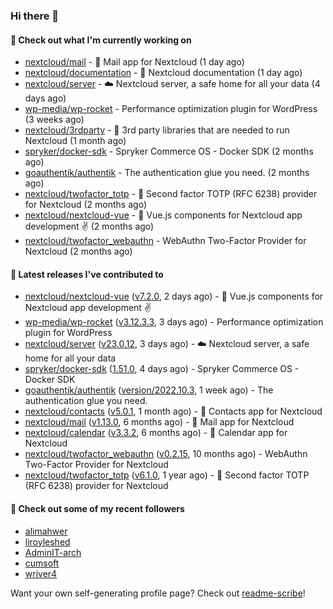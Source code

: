 ### Hi there 👋

#### 👷 Check out what I'm currently working on

- [nextcloud/mail](https://github.com/nextcloud/mail) - 💌 Mail app for Nextcloud (1 day ago)
- [nextcloud/documentation](https://github.com/nextcloud/documentation) - 📘 Nextcloud documentation (1 day ago)
- [nextcloud/server](https://github.com/nextcloud/server) - ☁️ Nextcloud server, a safe home for all your data (4 days ago)
- [wp-media/wp-rocket](https://github.com/wp-media/wp-rocket) - Performance optimization plugin for WordPress (3 weeks ago)
- [nextcloud/3rdparty](https://github.com/nextcloud/3rdparty) - :battery: 3rd party libraries that are needed to run Nextcloud (1 month ago)
- [spryker/docker-sdk](https://github.com/spryker/docker-sdk) - Spryker Commerce OS - Docker SDK (2 months ago)
- [goauthentik/authentik](https://github.com/goauthentik/authentik) - The authentication glue you need. (2 months ago)
- [nextcloud/twofactor_totp](https://github.com/nextcloud/twofactor_totp) - 🔑 Second factor TOTP (RFC 6238) provider for Nextcloud (2 months ago)
- [nextcloud/nextcloud-vue](https://github.com/nextcloud/nextcloud-vue) - 🍱 Vue.js components for Nextcloud app development  ✌ (2 months ago)
- [nextcloud/twofactor_webauthn](https://github.com/nextcloud/twofactor_webauthn) - WebAuthn Two-Factor Provider for Nextcloud (2 months ago)

#### 🔭 Latest releases I've contributed to

- [nextcloud/nextcloud-vue](https://github.com/nextcloud/nextcloud-vue) ([v7.2.0](https://github.com/nextcloud/nextcloud-vue/releases/tag/v7.2.0), 2 days ago) - 🍱 Vue.js components for Nextcloud app development  ✌
- [wp-media/wp-rocket](https://github.com/wp-media/wp-rocket) ([v3.12.3.3](https://github.com/wp-media/wp-rocket/releases/tag/v3.12.3.3), 3 days ago) - Performance optimization plugin for WordPress
- [nextcloud/server](https://github.com/nextcloud/server) ([v23.0.12](https://github.com/nextcloud/server/releases/tag/v23.0.12), 3 days ago) - ☁️ Nextcloud server, a safe home for all your data
- [spryker/docker-sdk](https://github.com/spryker/docker-sdk) ([1.51.0](https://github.com/spryker/docker-sdk/releases/tag/1.51.0), 4 days ago) - Spryker Commerce OS - Docker SDK
- [goauthentik/authentik](https://github.com/goauthentik/authentik) ([version/2022.10.3](https://github.com/goauthentik/authentik/releases/tag/version/2022.10.3), 1 week ago) - The authentication glue you need.
- [nextcloud/contacts](https://github.com/nextcloud/contacts) ([v5.0.1](https://github.com/nextcloud/contacts/releases/tag/v5.0.1), 1 month ago) - 📇 Contacts app for Nextcloud
- [nextcloud/mail](https://github.com/nextcloud/mail) ([v1.13.0](https://github.com/nextcloud/mail/releases/tag/v1.13.0), 6 months ago) - 💌 Mail app for Nextcloud
- [nextcloud/calendar](https://github.com/nextcloud/calendar) ([v3.3.2](https://github.com/nextcloud/calendar/releases/tag/v3.3.2), 6 months ago) - 📆 Calendar app for Nextcloud
- [nextcloud/twofactor_webauthn](https://github.com/nextcloud/twofactor_webauthn) ([v0.2.15](https://github.com/nextcloud/twofactor_webauthn/releases/tag/v0.2.15), 10 months ago) - WebAuthn Two-Factor Provider for Nextcloud
- [nextcloud/twofactor_totp](https://github.com/nextcloud/twofactor_totp) ([v6.1.0](https://github.com/nextcloud/twofactor_totp/releases/tag/v6.1.0), 1 year ago) - 🔑 Second factor TOTP (RFC 6238) provider for Nextcloud

#### 👯 Check out some of my recent followers

- [alimahwer](https://github.com/alimahwer)
- [liroyleshed](https://github.com/liroyleshed)
- [AdminIT-arch](https://github.com/AdminIT-arch)
- [cumsoft](https://github.com/cumsoft)
- [wriver4](https://github.com/wriver4)

Want your own self-generating profile page? Check out [readme-scribe](https://github.com/muesli/readme-scribe)!
